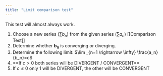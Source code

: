 ```yaml
---
title: "Limit comparison test"
---
```

This test will almost always work.

1. Choose a new series $\left(\sum b_n\right)$ from the given series $\left(\sum a_n\right)$ [[Comparison Test]]
2. Determine whether $\boldsymbol{b}_{\boldsymbol{n}}$ is converging or diverging.
3. Determine the following limit: $\lim _{n=1 \rightarrow \infty} \frac{a_n}{b_n}=c$
4. ==If $c>0$ both series will be DIVERGENT / CONVERGENT==
5. If $c \leq 0$ only 1 will be DIVERGENT, the other will be CONVERGENT
